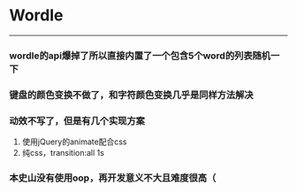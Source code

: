 # Wordle

---

### wordle的api爆掉了所以直接内置了一个包含5个word的列表随机一下
### 键盘的颜色变换不做了，和字符颜色变换几乎是同样方法解决
### 动效不写了，但是有几个实现方案
1. 使用jQuery的animate配合css
2. 纯css，transition:all 1s
### 本史山没有使用oop，再开发意义不大且难度很高（
